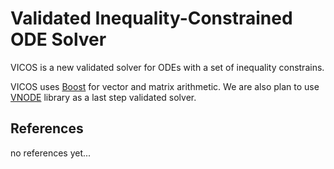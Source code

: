 Validated Inequality-Constrained ODE Solver
=============

VICOS is a new validated solver for ODEs with a set of inequality constrains.

VICOS uses [Boost](http://www.boost.org/) for vector and matrix 
arithmetic. We are also plan to use 
[VNODE](http://www.cas.mcmaster.ca/~nedialk/Software/VNODE/doc/webpage/install.htm) 
library as a last step validated solver.

References
-------

no references yet...